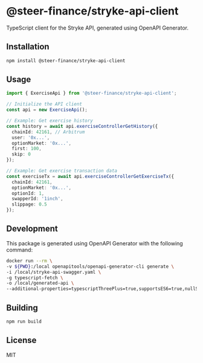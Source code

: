 # @steer-finance/stryke-api-client

TypeScript client for the Stryke API, generated using OpenAPI Generator.

## Installation

```bash
npm install @steer-finance/stryke-api-client
```

## Usage

```typescript
import { ExerciseApi } from '@steer-finance/stryke-api-client';

// Initialize the API client
const api = new ExerciseApi();

// Example: Get exercise history
const history = await api.exerciseControllerGetHistory({
  chainId: 42161, // Arbitrum
  user: '0x...',
  optionMarket: '0x...',
  first: 100,
  skip: 0
});

// Example: Get exercise transaction data
const exerciseTx = await api.exerciseControllerGetExerciseTx({
  chainId: 42161,
  optionMarket: '0x...',
  optionId: 1,
  swapperId: '1inch',
  slippage: 0.5
});
```

## Development

This package is generated using OpenAPI Generator with the following command:

```bash
docker run --rm \
-v ${PWD}:/local openapitools/openapi-generator-cli generate \
-i /local/stryke-api-swagger.yaml \
-g typescript-fetch \
-o /local/generated-api \
--additional-properties=typescriptThreePlus=true,supportsES6=true,nullSafeAdditionalProps=true
```

## Building

```bash
npm run build
```

## License

MIT 